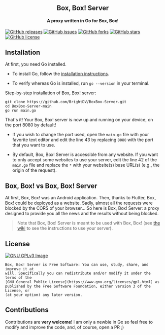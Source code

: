 <h2 align="center"><b>Box, Box! Server</b></h2>
<h4 align="center">A proxy written in Go for Box, Box!</h4>

[![GitHub releases](https://img.shields.io/github/release/BrightDV/BoxBox-Server?style=for-the-badge)](https://github.com/BrightDV/BoxBox-Server/releases/latest)
[![GitHub issues](https://img.shields.io/github/issues/BrightDV/BoxBox-Server?style=for-the-badge)](https://github.com/BrightDV/BoxBox-Server/issues)
[![GitHub forks](https://img.shields.io/github/forks/BrightDV/BoxBox-Server?style=for-the-badge)](https://github.com/BrightDV/BoxBox-Server/network)
[![GitHub stars](https://img.shields.io/github/stars/BrightDV/BoxBox-Server?style=for-the-badge)](https://github.com/BrightDV/BoxBox-Server/stargazers)
[![GitHub license](https://img.shields.io/github/license/BrightDV/BoxBox-Server?style=for-the-badge)](https://github.com/BrightDV/BoxBox-Server/blob/main/LICENSE)

## Installation
At first, you need Go installed.

- To install Go, follow the [installation instructions](https://go.dev/doc/install).

- To verify whereas Go is installed, run `go --version` in your terminal.

Step-by-step installation of Box, Box! server:
```
git clone https://github.com/BrightDV/BoxBox-Server.git
cd BoxBox-Server-main
go run main.go
```
That's it! Your Box, Box! server is now up and running on your device, on the port 8080 by default!

* If you wish to change the port used, open the `main.go` file with your favorite text editor and edit the line 43 by replacing `8080` with the port that you want to use.

* By default, Box, Box! Server is accessible from any website. If you want to only accept some websites to use your server, edit the line 42 of the `main.go` file and replace the `*` with your website(s) base URL(s) (e.g., the origin of the request).


## Box, Box! vs Box, Box! Server
At first, Box, Box! was an Android application. Then, thanks to Flutter, Box, Box! could be deployed as a website. Sadly, almost all the requests were blocked by the CORS of your browser... So here is Box, Box! Server: a proxy designed to provide you all the news and the results without being blocked.

> Note that Box, Box! Server is meant to be used with Box, Box! (see [the wiki]() to see the instructions to use your server).

## License
[![GNU GPLv3 Image](https://www.gnu.org/graphics/gplv3-127x51.png)](https://www.gnu.org/licenses/gpl-3.0.en.html)  

```
Box, Box! Server is Free Software: You can use, study, share, and improve it at
will. Specifically you can redistribute and/or modify it under the terms of the
[GNU General Public License](https://www.gnu.org/licenses/gpl.html) as
published by the Free Software Foundation, either version 3 of the License, or
(at your option) any later version.
```

## Contributions
Contributions are **very welcome**! I am only a newbie in Go so feel free to modify and improve the code, and, of course, open a PR ;)
